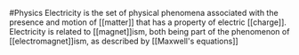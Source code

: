 #Physics 
Electricity is the set of physical phenomena associated with the presence and motion of [[matter]] that has a property of electric [[charge]]. Electricity is related to [[magnet]]ism, both being part of the phenomenon of [[electromagnet]]ism, as described by [[Maxwell's equations]]